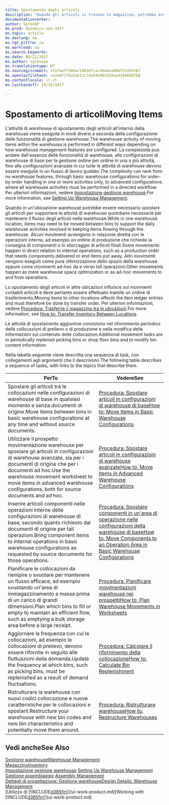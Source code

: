 ```yaml
---
title: Spostamento degli articoli
description: "Quando gli articoli si trovano in magazzino, potrebbe essere necessario spostarli per supportare le attività di warehouse quotidiane necessarie per mantenere il flusso degli articoli nella warehouse. Alcuni movimenti avvengono in relazione diretta con le operazioni interne, ad esempio un ordine di produzione che richiede la consegna di componenti o lo stoccaggio di articoli finali. Altri movimenti vengono eseguiti come pura ottimizzazione dello spazio della warehouse oppure come movimenti ad-hoc da e verso tali operazioni."
documentationcenter: 
author: SorenGP
ms.prod: dynamics-nav-2017
ms.topic: article
ms.devlang: na
ms.tgt_pltfrm: na
ms.workload: na
ms.search.keywords: 
ms.date: 08/22/2017
ms.author: sgroespe
ms.translationtype: HT
ms.sourcegitcommit: 4fefaef7380ac10836fcac404eea006f55d8556f
ms.openlocfilehash: ce2e6f176d2eb13c74e54e903d284a41948d87b8
ms.contentlocale: it-ch
ms.lasthandoff: 10/16/2017

---
```

# <a name="moving-items"></a><span data-ttu-id="a6f1e-105">Spostamento di articoli</span><span class="sxs-lookup"><span data-stu-id="a6f1e-105">Moving Items</span></span>
<span data-ttu-id="a6f1e-106">L'attività di warehouse di spostamento degli articoli all'interno della warehouse viene eseguita in modi diversi a seconda della configurazione delle funzionalità di gestione warehouse.</span><span class="sxs-lookup"><span data-stu-id="a6f1e-106">The warehouse activity of moving items within the warehouse is performed in different ways depending on how warehouse management features are configured.</span></span> <span data-ttu-id="a6f1e-107">La complessità può andare dall'assenza delle funzionalità di warehouse, alle configurazioni di warehouse di base per la gestione ordine per ordine in una o più attività, fino alle configurazioni avanzate in cui tutte le attività di warehouse devono essere eseguite in un flusso di lavoro guidato.</span><span class="sxs-lookup"><span data-stu-id="a6f1e-107">The complexity can rank from no warehouse features, through basic warehouse configurations for order-by order handling in one or more activities only, to advanced configurations where all warehouse activities must be performed in a directed workflow.</span></span> <span data-ttu-id="a6f1e-108">Per ulteriori informazioni, vedere [Impostazione gestione warehouse](warehouse-setup-warehouse.md).</span><span class="sxs-lookup"><span data-stu-id="a6f1e-108">For more information, see [Setting Up Warehouse Management](warehouse-setup-warehouse.md).</span></span>

<span data-ttu-id="a6f1e-109">Quando in un'ubicazione warehouse potrebbe essere necessario spostare gli articoli per supportare le attività di warehouse quotidiane necessarie per mantenere il flusso degli articoli nella warehouse.</span><span class="sxs-lookup"><span data-stu-id="a6f1e-109">While in one warehouse location, items may need to be moved between bins to support the daily warehouse activities involved in keeping items flowing through the warehouse.</span></span> <span data-ttu-id="a6f1e-110">Alcuni movimenti avvengono in relazione diretta con le operazioni interne, ad esempio un ordine di produzione che richiede la consegna di componenti o lo stoccaggio di articoli finali.</span><span class="sxs-lookup"><span data-stu-id="a6f1e-110">Some movements happen in direct relation to internal operations, such as a production order that needs components delivered or end items put away.</span></span> <span data-ttu-id="a6f1e-111">Altri movimenti vengono eseguiti come pura ottimizzazione dello spazio della warehouse oppure come movimenti ad-hoc da e verso tali operazioni.</span><span class="sxs-lookup"><span data-stu-id="a6f1e-111">Other movements happen as mere warehouse space optimization or as ad-hoc movements to and from operations.</span></span>

<span data-ttu-id="a6f1e-112">Lo spostamento degli articoli in altre ubicazioni influisce sui movimenti contabili articoli e deve pertanto essere effettuato tramite un ordine di trasferimento.</span><span class="sxs-lookup"><span data-stu-id="a6f1e-112">Moving items to other locations affects the item ledger entries and must therefore be done by transfer order.</span></span> <span data-ttu-id="a6f1e-113">Per ulteriori informazioni, vedere [Procedura: Trasferire il magazzino tra le ubicazioni](inventory-how-transfer-between-locations.md).</span><span class="sxs-lookup"><span data-stu-id="a6f1e-113">For more information, see [How to: Transfer Inventory Between Locations](inventory-how-transfer-between-locations.md).</span></span>  

<span data-ttu-id="a6f1e-114">Le attività di spostamento aggiuntive consistono nel rifornimento periodico delle collocazioni di prelievo o di produzione e nella modifica delle informazioni sul contenuto delle collocazioni.</span><span class="sxs-lookup"><span data-stu-id="a6f1e-114">Additional movement tasks are to periodically replenish picking bins or shop floor bins and to modify bin content information.</span></span>  

 <span data-ttu-id="a6f1e-115">Nella tabella seguente viene descritta una sequenza di task, con collegamenti agli argomenti che li descrivono.</span><span class="sxs-lookup"><span data-stu-id="a6f1e-115">The following table describes a sequence of tasks, with links to the topics that describe them.</span></span>   

|<span data-ttu-id="a6f1e-116">**Per**</span><span class="sxs-lookup"><span data-stu-id="a6f1e-116">**To**</span></span>|<span data-ttu-id="a6f1e-117">**Vedere**</span><span class="sxs-lookup"><span data-stu-id="a6f1e-117">**See**</span></span>|  
|------------|-------------|  
|<span data-ttu-id="a6f1e-118">Spostare gli articoli tra le collocazioni nelle configurazioni di warehouse di base in qualsiasi momento e senza documenti di origine.</span><span class="sxs-lookup"><span data-stu-id="a6f1e-118">Move items between bins in basic warehouse configurations at any time and without source documents.</span></span>|[<span data-ttu-id="a6f1e-119">Procedura: Spostare articoli in configurazioni di warehouse di base</span><span class="sxs-lookup"><span data-stu-id="a6f1e-119">How to: Move Items in Basic Warehouse Configurations</span></span>](warehouse-how-to-move-items-ad-hoc-in-basic-warehousing.md)|
|<span data-ttu-id="a6f1e-120">Utilizzare il prospetto movimentazione warehouse per spostare gli articoli in configurazioni di warehouse avanzate, sia per i documenti di origine che per i documenti ad hoc.</span><span class="sxs-lookup"><span data-stu-id="a6f1e-120">Use the warehouse movement worksheet to move items in advanced warehouse configurations, both for source documents and ad hoc.</span></span>|[<span data-ttu-id="a6f1e-121">Procedura: Spostare articoli in configurazioni di warehouse avanzate</span><span class="sxs-lookup"><span data-stu-id="a6f1e-121">How to: Move Items in Advanced Warehouse Configurations</span></span>](warehouse-how-to-move-items-in-advanced-warehousing.md)|  
|<span data-ttu-id="a6f1e-122">Inserire articoli componenti nelle operazioni interne delle configurazioni di warehouse di base, secondo quanto richiesto dai documenti di origine per tali operazioni.</span><span class="sxs-lookup"><span data-stu-id="a6f1e-122">Bring component items to internal operations in basic warehouse configurations as requested by source documents for those operations.</span></span>|[<span data-ttu-id="a6f1e-123">Procedura: Spostare componenti in un'area di operazione nelle configurazioni della warehouse di base</span><span class="sxs-lookup"><span data-stu-id="a6f1e-123">How to: Move Components to an Operation Area in Basic Warehouse Configurations</span></span>](warehouse-how-to-move-components-to-an-operation-area-in-basic-warehousing.md)|
|<span data-ttu-id="a6f1e-124">Pianificare le collocazioni da riempire o svuotare per mantenere un flusso efficace, ad esempio svuotando un'area di immagazzinamento a massa prima di un carico di grandi dimensioni.</span><span class="sxs-lookup"><span data-stu-id="a6f1e-124">Plan which bins to fill or empty to maintain an efficient flow, such as emptying a bulk storage area before a large receipt.</span></span>|[<span data-ttu-id="a6f1e-125">Procedura: Pianificare movimentazioni warehouse nei prospetti</span><span class="sxs-lookup"><span data-stu-id="a6f1e-125">How to: Plan Warehouse Movements in Worksheets</span></span>](warehouse-how-to-plan-warehouse-movements-in-worksheets.md)|
|<span data-ttu-id="a6f1e-126">Aggiornare la frequenza con cui le collocazioni, ad esempio le collocazioni di prelievo, devono essere rifornite in seguito alle fluttuazioni della domanda.</span><span class="sxs-lookup"><span data-stu-id="a6f1e-126">Update the frequency at which bins, such as picking bins, must be replenished as a result of demand fluctuations.</span></span>|[<span data-ttu-id="a6f1e-127">Procedura: Calcolare il rifornimento della collocazione</span><span class="sxs-lookup"><span data-stu-id="a6f1e-127">How to: Calculate Bin Replenishment</span></span>](warehouse-how-to-calculate-bin-replenishment.md)|
|<span data-ttu-id="a6f1e-128">Ristrutturare la warehouse con nuovi codici collocazione e nuove caratteristiche per le collocazioni e spostarli.</span><span class="sxs-lookup"><span data-stu-id="a6f1e-128">Restructure your warehouse with new bin codes and new bin characteristics and potentially move them around.</span></span>|[<span data-ttu-id="a6f1e-129">Procedura: Ristrutturare warehouse</span><span class="sxs-lookup"><span data-stu-id="a6f1e-129">How to: Restructure Warehouses</span></span>](warehouse-how-to-restructure-warehouses.md)|  

## <a name="see-also"></a><span data-ttu-id="a6f1e-130">Vedi anche</span><span class="sxs-lookup"><span data-stu-id="a6f1e-130">See Also</span></span>  
[<span data-ttu-id="a6f1e-131">Gestione warehouse</span><span class="sxs-lookup"><span data-stu-id="a6f1e-131">Warehouse Management</span></span>](warehouse-manage-warehouse.md)  
[<span data-ttu-id="a6f1e-132">Magazzino</span><span class="sxs-lookup"><span data-stu-id="a6f1e-132">Inventory</span></span>](inventory-manage-inventory.md)  
<span data-ttu-id="a6f1e-133">[Impostazione gestione warehouse](warehouse-setup-warehouse.md)   </span><span class="sxs-lookup"><span data-stu-id="a6f1e-133">[Setting Up Warehouse Management](warehouse-setup-warehouse.md)   </span></span>  
<span data-ttu-id="a6f1e-134">[Gestione assemblaggio](assembly-assemble-items.md)  </span><span class="sxs-lookup"><span data-stu-id="a6f1e-134">[Assembly Management](assembly-assemble-items.md)  </span></span>  
[<span data-ttu-id="a6f1e-135">Dettagli di progettazione: Gestione warehouse</span><span class="sxs-lookup"><span data-stu-id="a6f1e-135">Design Details: Warehouse Management</span></span>](design-details-warehouse-management.md)  
<span data-ttu-id="a6f1e-136">[Utilizzo di [!INCLUDE[d365fin](includes/d365fin_md.md)]](ui-work-product.md)</span><span class="sxs-lookup"><span data-stu-id="a6f1e-136">[Working with [!INCLUDE[d365fin](includes/d365fin_md.md)]](ui-work-product.md)</span></span>

